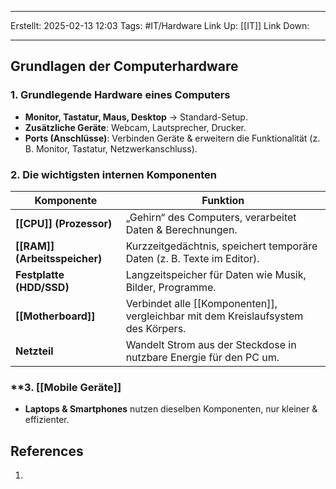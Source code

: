 
--- 
Erstellt: 2025-02-13    12:03 
Tags: #IT/Hardware
Link Up: [[IT]]
Link Down:

--- 
## **Grundlagen der Computerhardware**

### **1. Grundlegende Hardware eines Computers**
- **Monitor, Tastatur, Maus, Desktop** → Standard-Setup.
- **Zusätzliche Geräte**: Webcam, Lautsprecher, Drucker.
- **Ports (Anschlüsse)**: Verbinden Geräte & erweitern die Funktionalität (z. B. Monitor, Tastatur, Netzwerkanschluss).

### **2. Die wichtigsten internen Komponenten**

| **Komponente**                | **Funktion**                                                                      |
| ----------------------------- | --------------------------------------------------------------------------------- |
| **[[CPU]] (Prozessor)**       | „Gehirn“ des Computers, verarbeitet Daten & Berechnungen.                         |
| **[[RAM]] (Arbeitsspeicher)** | Kurzzeitgedächtnis, speichert temporäre Daten (z. B. Texte im Editor).            |
| **Festplatte (HDD/SSD)**      | Langzeitspeicher für Daten wie Musik, Bilder, Programme.                          |
| **[[Motherboard]]**           | Verbindet alle [[Komponenten]], vergleichbar mit dem Kreislaufsystem des Körpers. |
| **Netzteil**                  | Wandelt Strom aus der Steckdose in nutzbare Energie für den PC um.                |

### **3. [[Mobile Geräte]] 
- **Laptops & Smartphones** nutzen dieselben Komponenten, nur kleiner & effizienter.

## References
1. 
